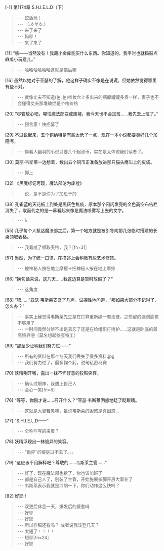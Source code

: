 
[-1] 第1174章 S.H.I.E.L.D（下）
>--- 蛇盾局！<br>
>--- （｡ò ∀ ó｡）<br>
>--- 来了来了<br>
>--- 妈耶！<br>
>--- 来了来了<br>

[11] “咳——当然没有！我藏小金库能买什么东西。你知道的，我平时也就捣鼓点麻瓜小玩意儿。”
>--- 哈哈哈哈哈哈这就是婚后嘛<br>

[16] 虽然以她对于亚瑟的了解，他这样子确实不像是在说谎，但她依然觉得哪里有些不对。
>--- 就像丈夫不知道(눈_눈)梳妆台上多出来的瓶瓶罐罐多贵一样，妻子也不会懂得丈夫那堆破烂是个啥价格<br>

[20] “尽管放心吧，哪怕魔法部变成废墟，我今天也不会加班……我先去上班了。”
>--- 预言家！快招募了<br>

[29] 不过说起来，五个铜纳特是有些太低了一点，现在一本小说都要卖好几个加隆呢。
>--- 你看人幽羽的小说只要几个起点币，实在是太体谅我们读者了。<br>

[30] 莫丽·韦斯莱一边想着，数出五个铜币正准备放进那只猫头鹰叫上的皮袋。
>--- 脚上<br>

[32] 《黑魔标记再现，魔法部沦为废墟》
>--- 说，是不是你为了加班干的<br>

[38] 孔雀蓝的天花板上到处是黑灰色焦痕，原本那个闪闪发亮的金色高空布告栏消失了，取而代之的是一幕看起来像是魔法喷雾写上去的文字。
>--- λ<br>

[55] 几乎每个人抵达魔法部之后，第一个地方就是被引导向那几张临时搭建的长桌领取表格。
>--- 我看成了领取麦格，我？[fn=31]<br>

[57] 当然，为了统一口径，在描述上会稍微有些艺术修饰。
>--- 被神秘人按在地上摩擦→把神秘人按在地上摩擦<br>

[66] “换句话来说，这几天……我这边算是暂时放假了？”
>--- 这角度<br>

[68] “唔……”亚瑟·韦斯莱支吾了几声，试探性地问道，“那如果大部分不记得了，怎么办？”
>--- 事实上我觉得韦斯莱先生是在打算重新编一套法律，之前留的漏洞感觉不够用了<br>
>--- 一时间竟然分辨不出是真忘了还是在给组织打掩护......这就是卧底的最高境界吧（莫名想起憨豆特工）<br>

[69] “那至少证明我们努力过——”
>--- 所有的资料在那个冬天我们丢失了很多资料.jpg<br>
>--- 我们努力过了，最多鞠个躬，说句私密马赛<br>

[70] 妖精咧开嘴，露出一抹不怀好意的狡黠笑容。
>--- 确认过眼神，我遇上自己人<br>
>--- 会心一笑[fn=8]<br>

[76] “等等，你刚才说……召开什么？”亚瑟·韦斯莱困惑地眨了眨眼睛。
>--- 这就是大智若愚嘛，虽说韦斯莱的困惑是真困惑...<br>

[77] “S.H.I.E.L.D——”
>--- 全称咋写的来着？<br>

[78] 妖精浮现出一抹诡异的笑容。
>--- “诡异”的梗是过不去了。。。<br>

[79] “这应该不用解释吧？尊敬的……韦斯莱主管……”
>--- 好了，现在魔法部也拆了，你也该加班了<br>
>--- 都是自己人了，别装了主管，开始施展拳脚开展大事业了<br>
>--- 韦斯莱表示我就是口胡一下，你们动作这么快吗？<br>

[82] 好耶！
>--- 双更后休息一天，爆发后的疲惫吗<br>
>--- 好耶<br>
>--- 好耶<br>
>--- 所以存稿还有吗？
或者说我该登几天？<br>
>--- 太短了！！！！<br>
>--- 短耶[fn=24]<br>
>--- 好耶<br>
